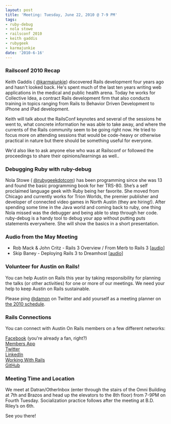 ```yaml
---
layout: post
title: 'Meeting: Tuesday, June 22, 2010 @ 7-9 PM'
tags:
- ruby-debug
- nola stowe
- railsconf 2010
- keith gaddis
- rubygeek
- karmajunkie
date: '2010-6-16'
---
```

### Railsconf 2010 Recap

Keith Gaddis ( [@karmajunkie](http://twitter.com/karmajunkie/)) discovered Rails development four years ago and hasn't looked back. He's spent much of the last ten years writing web applications in the medical and public health arena. Today he works for Collective Idea, a contract Rails development firm that also conducts training in topics ranging from Rails to Behavior Driven Development to iPhone and iPad development.

Keith will talk about the RailsConf keynotes and several of the sessions he went to, what concrete information he was able to take away, and where the currents of the Rails community seem to be going right now. He tried to focus more on attending sessions that would be code-heavy or otherwise practical in nature but there should be something useful for everyone.

We'd also like to ask anyone else who was at Railsconf or followed the proceedings to share their opinions/learnings as well..

### Debugging Ruby with ruby-debug

Nola Stowe ( [@rubygeekdotcom](http://twitter.com/rubygeekdotcom/)) has been programming since she was 13 and found the basic programming book for her TRS-80. She’s a self proclaimed language geek with Ruby being her favorite. She moved from Chicago and currently works for Trion Worlds, the premier publisher and developer of connected video games in North Austin (they are hiring!). After spending some time in the Java world and coming back to ruby, one thing Nola missed was the debugger and being able to step through her code. ruby-debug is a handy tool to debug your app without putting puts statements everywhere. She will show the basics in a short presentation.

### Audio from the May Meeting

- Rob Mack & John Critz - Rails 3 Overview / From Merb to Rails 3 [[audio](/files/rob-mack-and-john-critz-rails3-gowalla.mp3)]
- Skip Baney - Deploying Rails 3 to Dreamhost [[audio](/files/skip-baney-rails3-on-dreamhost.mp3)]

### Volunteer for Austin on Rails!

You can help Austin on Rails this year by taking responsibility for planning the talks (or other activities) for one or more of our meetings. We need your help to keep Austin on Rails sustainable.

Please ping [@damon](http://twitter.com/damon) on Twitter and add yourself as a meeting planner on [the 2010 schedule](http://wiki.github.com/austinonrails/members/2010-meetings).

### Rails Connections

You can connect with Austin On Rails members on a few different networks:

[Facebook](http://www.facebook.com/austinonrails) (you're already a fan, right?)  
 [Members App](http://members.austinonrails.org)  
 [Twitter](http://twitter.com/austinonrails)  
 [LinkedIn](http://www.linkedin.com/groups?gid=37006)  
 [Working With Rails](http://www.workingwithrails.com/group/4451-austin-on-rails)  
 [GitHub](http://github.com/austinonrails)

### Meeting Time and Location

We meet at Datran/OtherInbox (enter through the stairs of the Omni Building at 7th and Brazos and head up the elevators to the 8th floor) from 7-9PM on Fourth Tuesday. Socialization practice follows after the meeting at B.D. Riley’s on 6th.

See you there!

